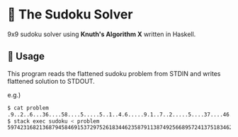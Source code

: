 # 🔢 The Sudoku Solver

9x9 sudoku solver using **Knuth's Algorithm X** written in Haskell.

## 🚀 Usage

This program reads the flattened sudoku problem from STDIN and writes flattened solution to STDOUT.

e.g.)
```sh
$ cat problem
.9..2..6...36....58....5.....5..1..4.6.....9.1..7..2.....5....37....46...2..9..8.
$ stack exec sudoku < problem
597423168213687945846915372975261834462358791138749256689572413751834629324196587
```
